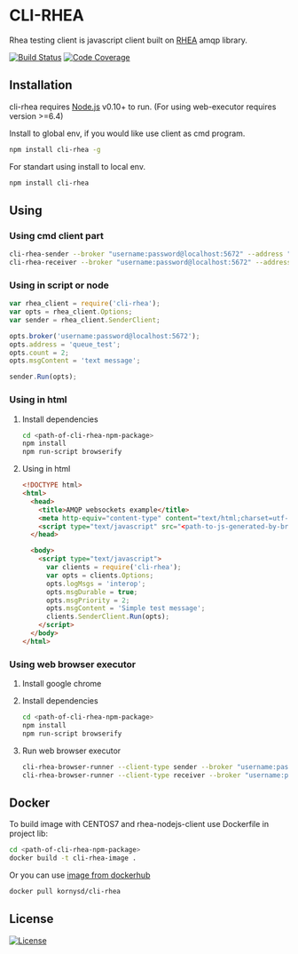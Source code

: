 # CLI-RHEA

Rhea testing client is javascript client built on [RHEA](https://www.npmjs.com/package/rhea) amqp library.

[![Build Status](https://travis-ci.org/rh-messaging/cli-rhea.svg?branch=master)](https://travis-ci.org/rh-messaging/cli-rhea)
[![Code Coverage](https://codecov.io/gh/rh-messaging/cli-rhea/branch/master/graph/badge.svg)](https://codecov.io/gh/rh-messaging/cli-rhea)

## Installation

cli-rhea requires [Node.js](https://nodejs.org/) v0.10+ to run. (For using web-executor requires version >=6.4)

Install to global env, if you would like use client as cmd program.

```sh
npm install cli-rhea -g
```

For standart using install to local env.

```sh
npm install cli-rhea
```

## Using

### Using cmd client part

```sh
cli-rhea-sender --broker "username:password@localhost:5672" --address "queue_test" --count 2 --msg-content "text message" --log-msgs dict
cli-rhea-receiver --broker "username:password@localhost:5672" --address "queue_test" --count 2 --log-msgs dict
```

### Using in script or node

```js
var rhea_client = require('cli-rhea');
var opts = rhea_client.Options;
var sender = rhea_client.SenderClient;

opts.broker('username:password@localhost:5672');
opts.address = 'queue_test';
opts.count = 2;
opts.msgContent = 'text message';

sender.Run(opts);
```

### Using in html

1. Install dependencies

    ```sh
    cd <path-of-cli-rhea-npm-package>
    npm install
    npm run-script browserify
    ```

1. Using in html
    ```html
    <!DOCTYPE html>
    <html>
      <head>
        <title>AMQP websockets example</title>
        <meta http-equiv="content-type" content="text/html;charset=utf-8" />
        <script type="text/javascript" src="<path-to-js-generated-by-browserify>/cli-rhea.js"></script>
      </head>

      <body>
        <script type="text/javascript">
          var clients = require('cli-rhea');
          var opts = clients.Options;
          opts.logMsgs = 'interop';
          opts.msgDurable = true;
          opts.msgPriority = 2;
          opts.msgContent = 'Simple test message';
          clients.SenderClient.Run(opts);
        </script>
      </body>
    </html>
    ```

### Using web browser executor

1. Install google chrome
1. Install dependencies

    ```sh
    cd <path-of-cli-rhea-npm-package>
    npm install
    npm run-script browserify
    ```
1. Run web browser executor

    ```sh
    cli-rhea-browser-runner --client-type sender --broker "username:password@localhost:5672" --address "queue_test" --count 2 --msg-content "text message" --log-msgs dict
    cli-rhea-browser-runner --client-type receiver --broker "username:password@localhost:5672" --address "queue_test" --count 2 --log-msgs dict
    ```

## Docker

To build image with CENTOS7 and rhea-nodejs-client use Dockerfile in project lib:

```sh
cd <path-of-cli-rhea-npm-package>
docker build -t cli-rhea-image .
```

Or you can use [image from dockerhub](https://hub.docker.com/r/kornysd/cli-rhea/)

```sh
docker pull kornysd/cli-rhea
```

## License

[![License](https://img.shields.io/badge/License-Apache%202.0-blue.svg)](https://opensource.org/licenses/Apache-2.0)
